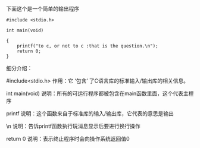 下面这个是一个简单的输出程序
```
#include <stdio.h>

int main(void)

{
    printf("to c, or not to c :that is the question.\n");
    return 0;
}
```
细分介绍：

#include<stdio.h>
作用：它 ‘包含’ 了C语言库的标准输入/输出库的相关信息。

int main(void)
说明：所有的可运行程序都被包含在main函数里面，这个代表主程序

printf
说明：这个函数来自于标准库的输入/输出库，它代表的意思是输出

\n
说明：告诉printf函数执行玩消息显示后要进行换行操作

return 0
说明：表示终止程序时会向操作系统返回值0
